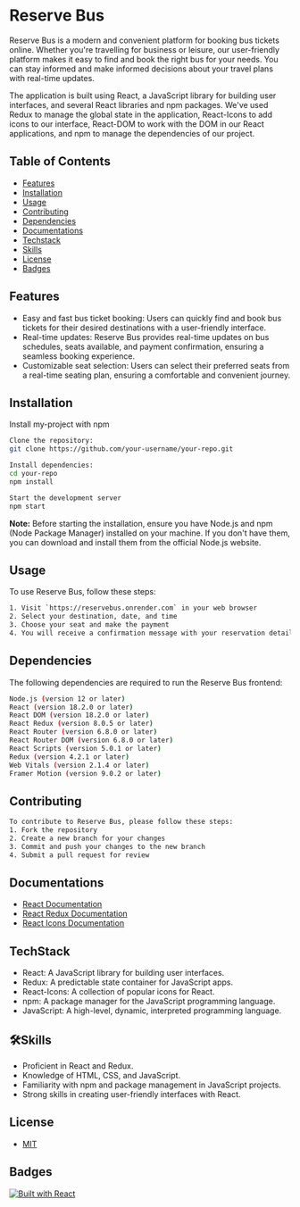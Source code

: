 # Reserve Bus

Reserve Bus is a modern and convenient platform for booking bus tickets online. Whether you're travelling for business or leisure, our user-friendly platform makes it easy to find and book the right bus for your needs. You can stay informed and make informed decisions about your travel plans with real-time updates.

The application is built using React, a JavaScript library for building user interfaces, and several React libraries and npm packages. We've used Redux to manage the global state in the application, React-Icons to add icons to our interface, React-DOM to work with the DOM in our React applications, and npm to manage the dependencies of our project.

## Table of Contents
- [Features](#features)
- [Installation](#installation)
- [Usage](#usage)
- [Contributing](#contributing)
- [Dependencies](#dependencies)
- [Documentations](#documentations)
- [Techstack](#techstack)
- [Skills](#skills)
- [License](#license)
- [Badges](#badges)

## Features
- Easy and fast bus ticket booking: Users can quickly find and book bus tickets for their desired destinations with a user-friendly interface.
- Real-time updates: Reserve Bus provides real-time updates on bus schedules, seats available, and payment confirmation, ensuring a seamless booking experience.
- Customizable seat selection: Users can select their preferred seats from a real-time seating plan, ensuring a comfortable and convenient journey.


## Installation
Install my-project with npm
```bash
Clone the repository:
git clone https://github.com/your-username/your-repo.git
```
```bash
Install dependencies:
cd your-repo
npm install
```
```bash
Start the development server
npm start
```
**Note:** Before starting the installation, ensure you have Node.js and npm (Node Package Manager) installed on your machine. If you don't have them, you can download and install them from the official Node.js website.

## Usage
To use Reserve Bus, follow these steps:
```bash
1. Visit `https://reservebus.onrender.com` in your web browser
2. Select your destination, date, and time
3. Choose your seat and make the payment
4. You will receive a confirmation message with your reservation details
```

## Dependencies
The following dependencies are required to run the Reserve Bus frontend:
```bash
Node.js (version 12 or later)
React (version 18.2.0 or later)
React DOM (version 18.2.0 or later)
React Redux (version 8.0.5 or later)
React Router (version 6.8.0 or later)
React Router DOM (version 6.8.0 or later)
React Scripts (version 5.0.1 or later)
Redux (version 4.2.1 or later)
Web Vitals (version 2.1.4 or later)
Framer Motion (version 9.0.2 or later)
```

## Contributing
```bash
To contribute to Reserve Bus, please follow these steps:
1. Fork the repository
2. Create a new branch for your changes
3. Commit and push your changes to the new branch
4. Submit a pull request for review
```

## Documentations 
- [React Documentation](https://reactjs.org/docs/getting-started.html)
- [React Redux Documentation](https://redux.js.org/basics/usagewithreact)
- [React Icons Documentation](https://react-icons.github.io/react-icons/)

## TechStack
- React: A JavaScript library for building user interfaces.
- Redux: A predictable state container for JavaScript apps.
- React-Icons: A collection of popular icons for React.
- npm: A package manager for the JavaScript programming language.
- JavaScript: A high-level, dynamic, interpreted programming language.


## 🛠Skills
- Proficient in React and Redux.
- Knowledge of HTML, CSS, and JavaScript.
- Familiarity with npm and package management in JavaScript projects.
- Strong skills in creating user-friendly interfaces with React.

## License
- [MIT](https://choosealicense.com/licenses/mit/)


## Badges
[![Built with React](https://img.shields.io/badge/built%20with-React-61DAFB.svg)](https://reactjs.org)
